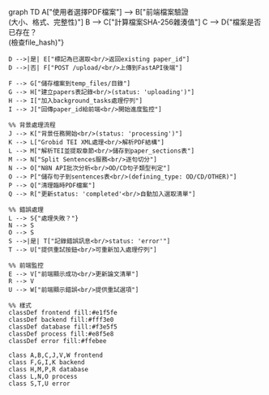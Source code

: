 graph TD
    A["使用者選擇PDF檔案"] --> B["前端檔案驗證<br/>(大小、格式、完整性)"]
    B --> C["計算檔案SHA-256雜湊值"]
    C --> D{"檔案是否已存在？<br/>(檢查file_hash)"}
    
    D -->|是| E["標記為已選取<br/>返回existing paper_id"]
    D -->|否| F["POST /upload/<br/>上傳到FastAPI後端"]
    
    F --> G["儲存檔案到temp_files/目錄"]
    G --> H["建立papers表記錄<br/>(status: 'uploading')"]
    H --> I["加入background_tasks處理佇列"]
    I --> J["回傳paper_id給前端<br/>開始進度監控"]
    
    %% 背景處理流程
    J --> K["背景任務開始<br/>(status: 'processing')"]
    K --> L["Grobid TEI XML處理<br/>解析PDF結構"]
    L --> M["解析TEI並提取章節<br/>儲存到paper_sections表"]
    M --> N["Split Sentences服務<br/>逐句切分"]
    N --> O["N8N API批次分析<br/>OD/CD句子類型判定"]
    O --> P["儲存句子到sentences表<br/>(defining_type: OD/CD/OTHER)"]
    P --> Q["清理臨時PDF檔案"]
    Q --> R["更新status: 'completed'<br/>自動加入選取清單"]
    
    %% 錯誤處理
    L --> S{"處理失敗？"}
    N --> S
    O --> S
    S -->|是| T["記錄錯誤訊息<br/>status: 'error'"]
    T --> U["提供重試按鈕<br/>可重新加入處理佇列"]
    
    %% 前端監控
    E --> V["前端顯示成功<br/>更新論文清單"]
    R --> V
    U --> W["前端顯示錯誤<br/>提供重試選項"]
    
    %% 樣式
    classDef frontend fill:#e1f5fe
    classDef backend fill:#fff3e0  
    classDef database fill:#f3e5f5
    classDef process fill:#e8f5e8
    classDef error fill:#ffebee
    
    class A,B,C,J,V,W frontend
    class F,G,I,K backend
    class H,M,P,R database
    class L,N,O process
    class S,T,U error